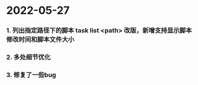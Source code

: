 # 2022-05-27

### 1. 列出指定路径下的脚本 task list \<path\> 改版，新增支持显示脚本修改时间和脚本文件大小
### 2. 多处细节优化
### 3. 修复了一些bug
